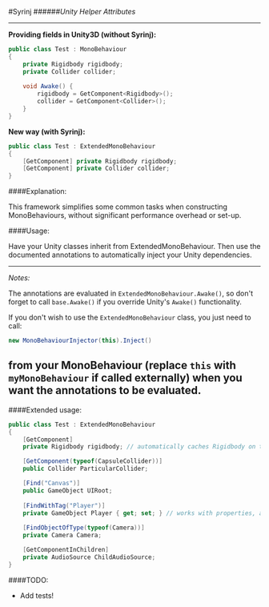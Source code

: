 #Syrinj
######*Unity Helper Attributes*

---

**Providing fields in Unity3D (without Syrinj):**
```csharp
public class Test : MonoBehaviour
{
    private Rigidbody rigidbody;
    private Collider collider;
    
    void Awake() {
        rigidbody = GetComponent<Rigidbody>();
        collider = GetComponent<Collider>();
    }
}
```

**New way (with Syrinj):**
```csharp
public class Test : ExtendedMonoBehaviour
{
    [GetComponent] private Rigidbody rigidbody;
    [GetComponent] private Collider collider;
}
```

####Explanation:

This framework simplifies some common tasks when constructing MonoBehaviours, without significant performance overhead or set-up. 

####Usage:

Have your Unity classes inherit from ExtendedMonoBehaviour. Then use the documented annotations to automatically inject your Unity dependencies.

---
*Notes:*

The annotations are evaluated in `ExtendedMonoBehaviour.Awake()`, so don't forget to call `base.Awake()` if you override Unity's `Awake()` functionality.

If you don't wish to use the `ExtendedMonoBehaviour` class, you just need to call: 
```csharp 
new MonoBehaviourInjector(this).Inject()
```
from your MonoBehaviour (replace `this` with `myMonoBehaviour` if called externally) when you want the annotations to be evaluated.
---

####Extended usage:

```csharp
public class Test : ExtendedMonoBehaviour
{
    [GetComponent] 
    private Rigidbody rigidbody; // automatically caches Rigidbody on this object

    [GetComponent(typeof(CapsuleCollider))]
    public Collider ParticularCollider;

    [Find("Canvas")]
    public GameObject UIRoot;
    
    [FindWithTag("Player")]
    private GameObject Player { get; set; } // works with properties, as long as they can be set
    
    [FindObjectOfType(typeof(Camera))]
    private Camera Camera;

    [GetComponentInChildren]
    private AudioSource ChildAudioSource;
}
```

####TODO:
* Add tests!

